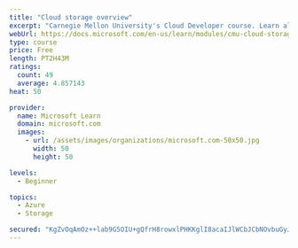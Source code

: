 ```yaml
---
title: "Cloud storage overview"
excerpt: "Carnegie Mellon University's Cloud Developer course. Learn all about data and get an overview of how it's stored, including local and distributed file systems, databases, and object storage."
webUrl: https://docs.microsoft.com/en-us/learn/modules/cmu-cloud-storage/
type: course
price: Free
length: PT2H43M
ratings:
  count: 49
  average: 4.857143
heat: 50

provider:
  name: Microsoft Learn
  domain: microsoft.com
  images:
    - url: /assets/images/organizations/microsoft.com-50x50.jpg
      width: 50
      height: 50

levels:
  - Beginner

topics:
  - Azure
  - Storage

secured: "KgZvOqAmOz++lab9G5OIU+gQfrH8rowxlPHKKglI8acaIJlWCbJCbNOvbuGyJwwrNyGx3tjUYvs0DG7C5q0GR0vB7nC7i16fWX6X2rys8RQMDJuAL9evE7Kk/JSLkCHISNXnEzVjG0g2+CVVc51AAG/yYFpRTyAuckzKyK10LUF4+PPEpBAU2Q85XCGOv0sXCVMomy3YSr+OSlCE0n2iCAdl8lN4DBU5spHLK+st2BiG3+TIc5Zmph4Qaw6RYnmBFM3a0Y6XtJ9SgUId0zF62nAKevY9++hqVVB4W1ja6AUEH3bv5vAVZ0xHwLJJU2R31sWgaOwa8vF5y0bLGgh+BoSlUkZJZ3z6mt+SHxMbWec0OTaKiOJVGRHp2JW8bqaJlh4YNgHh+viaMlC1RwHCTtNeD1IHCEftTQAEWoEWPvo=;DnNJ+Lt+xDbls/E1sQ46fg=="
---
```



